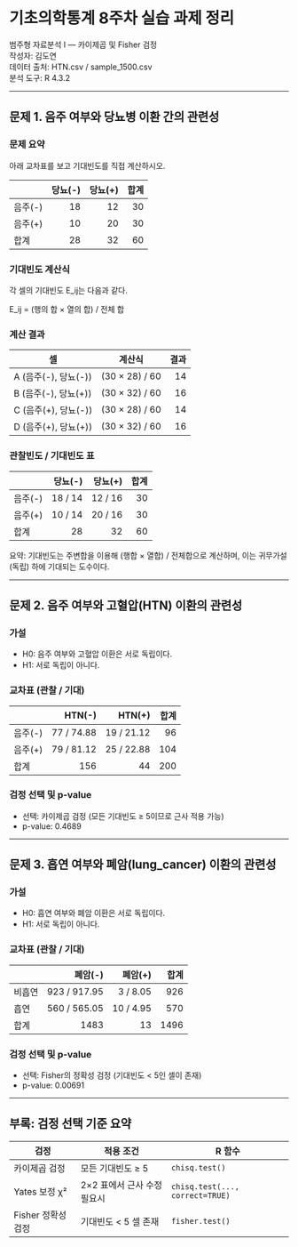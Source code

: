 # 기초의학통계 8주차 실습 과제 정리
범주형 자료분석 I — 카이제곱 및 Fisher 검정  
작성자: 김도연  
데이터 출처: HTN.csv / sample_1500.csv  
분석 도구: R 4.3.2

---

## 문제 1. 음주 여부와 당뇨병 이환 간의 관련성

### 문제 요약
아래 교차표를 보고 기대빈도를 직접 계산하시오.

|        | 당뇨(-) | 당뇨(+) | 합계 |
|--------|--------:|--------:|-----:|
| 음주(-) | 18 | 12 | 30 |
| 음주(+) | 10 | 20 | 30 |
| 합계 | 28 | 32 | 60 |

### 기대빈도 계산식
각 셀의 기대빈도 E_ij는 다음과 같다.

E_ij = (행의 합 × 열의 합) / 전체 합

### 계산 결과
| 셀 | 계산식 | 결과 |
|----|--------|-----:|
| A (음주(-), 당뇨(-)) | (30 × 28) / 60 | 14 |
| B (음주(-), 당뇨(+)) | (30 × 32) / 60 | 16 |
| C (음주(+), 당뇨(-)) | (30 × 28) / 60 | 14 |
| D (음주(+), 당뇨(+)) | (30 × 32) / 60 | 16 |

### 관찰빈도 / 기대빈도 표
|        | 당뇨(-) | 당뇨(+) | 합계 |
|--------|--------:|--------:|-----:|
| 음주(-) | 18 / 14 | 12 / 16 | 30 |
| 음주(+) | 10 / 14 | 20 / 16 | 30 |
| 합계 | 28 | 32 | 60 |

요약: 기대빈도는 주변합을 이용해 (행합 × 열합) / 전체합으로 계산하며, 이는 귀무가설(독립) 하에 기대되는 도수이다.

---

## 문제 2. 음주 여부와 고혈압(HTN) 이환의 관련성

### 가설
- H0: 음주 여부와 고혈압 이환은 서로 독립이다.
- H1: 서로 독립이 아니다.

### 교차표 (관찰 / 기대)
|        | HTN(-) | HTN(+) | 합계 |
|--------|-------:|-------:|-----:|
| 음주(-) | 77 / 74.88 | 19 / 21.12 | 96 |
| 음주(+) | 79 / 81.12 | 25 / 22.88 | 104 |
| 합계 | 156 | 44 | 200 |

### 검정 선택 및 p-value
- 선택: 카이제곱 검정 (모든 기대빈도 ≥ 5이므로 근사 적용 가능)
- p-value: 0.4689

---

## 문제 3. 흡연 여부와 폐암(lung_cancer) 이환의 관련성

### 가설
- H0: 흡연 여부와 폐암 이환은 서로 독립이다.
- H1: 서로 독립이 아니다.

### 교차표 (관찰 / 기대)
|        | 폐암(-) | 폐암(+) | 합계 |
|--------|-------:|-------:|-----:|
| 비흡연 | 923 / 917.95 | 3 / 8.05 | 926 |
| 흡연 | 560 / 565.05 | 10 / 4.95 | 570 |
| 합계 | 1483 | 13 | 1496 |

### 검정 선택 및 p-value
- 선택: Fisher의 정확성 검정 (기대빈도 < 5인 셀이 존재)
- p-value: 0.00691

---

## 부록: 검정 선택 기준 요약

| 검정 | 적용 조건 | R 함수 |
|------|-----------|--------|
| 카이제곱 검정 | 모든 기대빈도 ≥ 5 | `chisq.test()` |
| Yates 보정 χ² | 2×2 표에서 근사 수정 필요시 | `chisq.test(..., correct=TRUE)` |
| Fisher 정확성 검정 | 기대빈도 < 5 셀 존재 | `fisher.test()` |
